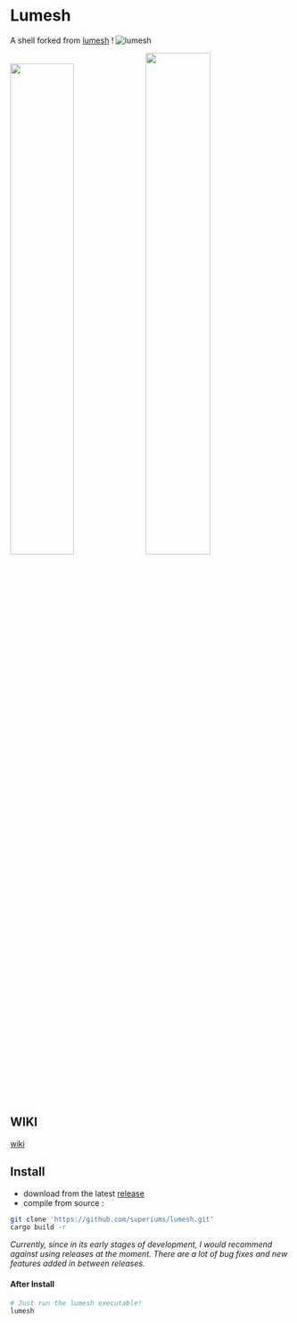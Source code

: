 # Lumesh

A shell forked from [lumesh](https://github.com/adam-mcdaniel/lumesh) !
![lumesh](https://github.com/superiums/lumesh/tree/main/assets/lumesh.png)
<p float="left">
  <a href="https://asciinema.org/a/441120"><img src="./assets/welcome3.png" width="47.5%"/></a>
  <a href="https://asciinema.org/a/441120"><img src="./assets/about.png" width="48%"/></a>
</p>

## WIKI
[wiki](https://github.com/superiums/lumesh/wiki)

## Install
- download from the latest [release](https://github.com/superiums/lumesh/releases)
- compile from source :
```bash
git clone 'https://github.com/superiums/lumesh.git'
cargo build -r
```
_Currently, since in its early stages of development, I would recommend against using releases at the moment.
There are a lot of bug fixes and new features added in between releases._

#### After Install

```bash
# Just run the lumesh executable!
lumesh
```
